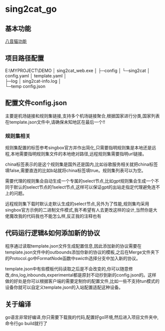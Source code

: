 # sing2cat_go
## 基本功能
[八音猫功能](https://github.com/ProjechAnonym/sing2cat/blob/main/README.md)
## 项目路径配置
E:\MYPROJECT\DEMO
│  sing2cat_web.exe
│
├─config
│  └─sing2cat
│          config.yaml
│          template.yaml
│    
├─log
│      sing2cat-info.log
│  
└─temp
        config.json

## 配置文件config.json
主要是机场链接和规则集链接,支持多个机场链接聚合,根据国家进行分类,国家列表在template.json文件中,请确保未知地区在最后一个!!
### 规则集相关
规则集配置的标签参考singbox官方并作出简化,只需要指明规则集是本地还是远程,本地需要指明规则集文件的本地绝对路径,远程规则集需要指明url链接。

china标签表示的是这个规则集是国外还是国内,比如谷歌服务相关就把china标签填false,需要直连的比如b站就将china标签填true。规则集列表可以为空。

需要代理的规则集会自动生成一个专属的select节点,比如gpt规则集会生成一个不同于默认的select节点的1select节点,这样可以保证gpt的出站走指定代理避免连不上的问题。

远程规则集下载时默认走默认生成的select节点,另外为了性能,规则集均采用singbox官方示例的二进制文件模式,我不希望有人去更改这样的设计,当然你是大佬魔改我的代码我也不能怎么样,反正我的注释也有
## 代码运行逻辑&如何添加新的协议
程序通过读取template.json文件生成配置信息,因此添加新的协议需要在template.json文件中的outbounds添加你新的协议的模板,之后在Merge文件夹下的Protocol.go中FormatNode函数中swicth选择分支中加入新的协议。

template.json中有些模板代码读取之后是不会改变的,你可以随意修改,dns,log,inbounds,experimental都是原封不动抄到新的config.json的。这样做的好处是你可以根据客户端的需要定制你的配置文件,比如一些不支持tun模式的设备你就可以自定义template.json的入站配置适配这种设备。
## 关于编译
go语言非常好编译,你只需要下载我的代码,配置好go环境,然后进入项目文件夹中,命令行go build就行了
